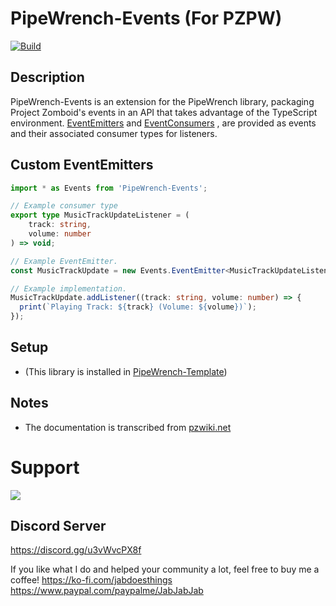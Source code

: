 # PipeWrench-Events (For PZPW)

[![Build](https://github.com/Konijima/pzpw-pipewrench-events/actions/workflows/Build.yml/badge.svg)](https://github.com/Konijima/pzpw-pipewrench-events/actions/workflows/Build.yml)

## Description
PipeWrench-Events is an extension for the PipeWrench library, packaging Project Zomboid's events in an API that takes advantage of the TypeScript environment. [EventEmitters](https://github.com/asledgehammer/PipeWrench-Events/blob/398ab440505416eb250f430c8776969a4ec8bd45/PipeWrench-Events.d.ts#L74-L89) and [EventConsumers](https://github.com/asledgehammer/PipeWrench-Events/blob/398ab440505416eb250f430c8776969a4ec8bd45/PipeWrench-Events.d.ts#L292-L298) , are provided as events and their associated consumer types for listeners.

## Custom EventEmitters
```ts
import * as Events from 'PipeWrench-Events';

// Example consumer type
export type MusicTrackUpdateListener = (
    track: string,
    volume: number
) => void;

// Example EventEmitter.
const MusicTrackUpdate = new Events.EventEmitter<MusicTrackUpdateListener>('MusicTrackUpdate');

// Example implementation.
MusicTrackUpdate.addListener((track: string, volume: number) => {
  print(`Playing Track: ${track} (Volume: ${volume})`);
});
```

## Setup
- (This library is installed in [PipeWrench-Template](https://github.com/asledgehammer/PipeWrench-Template))

## Notes
- The documentation is transcribed from [pzwiki.net](https://pzwiki.net/wiki/Modding:Lua_Events)

# Support

![](https://i.imgur.com/ZLnfTK4.png)

## Discord Server
https://discord.gg/u3vWvcPX8f

If you like what I do and helped your community a lot, feel free to buy me a coffee!
https://ko-fi.com/jabdoesthings
https://www.paypal.com/paypalme/JabJabJab
